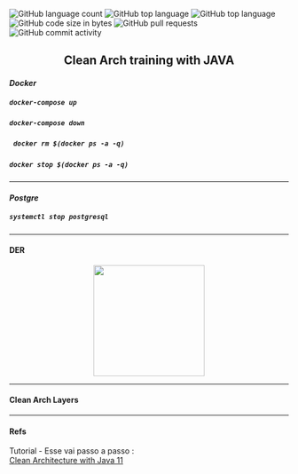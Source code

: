 ![GitHub language count](https://img.shields.io/github/languages/count/naereloire/java-clean-arch-training?color=gre&style=plastic)
![GitHub top language](https://img.shields.io/github/languages/top/naereloire/java-clean-arch-training?color=orange&style=plastic)
![GitHub top language](https://img.shields.io/github/languages/top/naereloire/java-clean-arch-training?label=spring%20boot&style=plastic)
![GitHub code size in bytes](https://img.shields.io/github/languages/code-size/naereloire/java-clean-arch-training?color=yellow&style=plastic)
![GitHub pull requests](https://img.shields.io/github/issues-pr-raw/naereloire/java-clean-arch-training?style=plastic)
![GitHub commit activity](https://img.shields.io/github/commit-activity/y/naereloire/java-clean-arch-training?style=plastic)
<h2 align='center'>Clean Arch training with JAVA</h2>

#### *Docker*
##### `docker-compose up`
##### `docker-compose down`
##### ` docker rm $(docker ps -a -q)`
##### `docker stop $(docker ps -a -q)`
****
#### *Postgre*
##### `systemctl stop postgresql`
****
#### DER

<p align="center">
<img src=".java-clean-arch-training/images/der" width="200" heigth="200">
</p>

****
#### Clean Arch Layers
****
#### Refs
Tutorial - Esse vai passo a passo :  
[Clean Architecture with Java 11](https://medium.com/slalom-build/clean-architecture-with-java-11-f78bba431041)